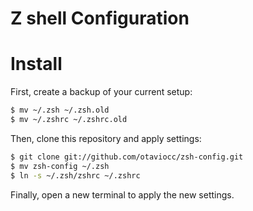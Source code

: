 # Z shell Configuration

# Install

First, create a backup of your current setup:

```bash
$ mv ~/.zsh ~/.zsh.old
$ mv ~/.zshrc ~/.zshrc.old
```

Then, clone this repository and apply settings:

```bash
$ git clone git://github.com/otaviocc/zsh-config.git
$ mv zsh-config ~/.zsh
$ ln -s ~/.zsh/zshrc ~/.zshrc
```

Finally, open a new terminal to apply the new settings.
